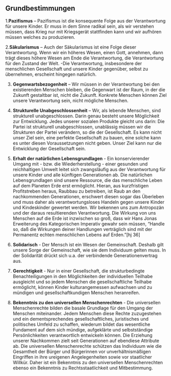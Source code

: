 Grundbestimmungen
-----------------

1.**Pazifismus** – Pazifismus ist die konsequente Folge aus der
Verantwortung für unsere Kinder. Er muss in dem Sinne radikal sein, als
wir verstehen müssen, dass Krieg nur mit Kriegsgerät stattfinden kann
und wir aufhören müssen welches zu produzieren.

2.**Säkularismus** – Auch der Säkularismus ist eine Folge dieser
Verantwortung. Wenn wir ein höheres Wesen, einen Gott, annehmen, dann
trägt dieses höhere Wesen am Ende die Verantwortung, die Verantwortung
für den Zustand der Welt. -Die Verantwortung, insbesondere der
menschlichen Gesellschaft und unsere Kinder gegenüber, selbst zu
übernehmen, erscheint hingegen natürlich.

3. **Gegenwartsbezogenheit** – Wir müssen in der Verantwortung bei den
existierenden Menschen bleiben, die Gegenwart ist der Raum, in der die
Zukunft gestaltbar ist, nicht die Zukunft. Konkrete Menschen können Ziel
unsere Verantwortung sein, nicht mögliche Menschen.

4. **Strukturelle Unabgeschlossenheit** – Wir, als lebende Menschen,
sind strukturell unabgeschlossen. Darin genau besteht unsere Möglichkeit
zur Entwicklung. Jedes unserer sozialen Produkte gleicht uns darin: Die
Partei ist strukturell unabgeschlossen, unablässig müssen wir die
Strukturen der Partei verändern, so die der Gesellschaft. Es kann nicht
unser Ziel sein, eine perfekte Gesellschaft zu bauen, eine solche kann
es unter diesen Voraussetzungen nicht geben. Unser Ziel kann nur die
Entwicklung der Gesellschaft sein.

5. **Erhalt der natürlichen Lebensgrundlagen** - Ein konservierender
Umgang mit - bzw. die Wiederherstellung - einer gesunden und
reichhaltigen Umwelt leitet sich zwangsläufig aus der Verantwortung für
unsere Kinder und alle künftigen Generationen ab. Die natürlichen
Lebensgrundlagen sind unsere Ressource, die das menschliche Leben auf
dem Planeten Erde erst ermöglicht. Hieran, aus kurzfristigen
Profitstreben heraus, Raubbau zu betreiben, ist Raub an den
nachkommenden Generationen, erschwert diesen sogar das Überleben und
muss daher als verantwortungsloses Handeln gegen unsere Kinder und
Kindeskinder gewertet werden. Wir bekennen uns zum Antropozän und der
daraus resultierenden Verantwortung. Die Wirkung von uns Menschen auf
die Erde ist inzwischen so groß, dass wir Hans Jonas Erweiterung des
Kategorischen Imperativ gewahr sein müssen, “Handle so, daß die
Wirkungen deiner Handlungen verträglich sind mit der Permanentz echten
menschlichen Lebens auf Erden.”\[hj 36\]

6. **Solidarisch** - Der Mensch ist ein Wesen der Gemeinschaft. Deshalb
gilt unsere Sorge der Gemeinschaft, wie sie dem Individuum gelten muss.
In der Solidarität drückt sich u.a. der verbindende Generationenvertrag
aus.

7. **Gerechtigkeit** - Nur in einer Gesellschaft, die strukturbedingte
Benachteiligungen in den Möglichkeiten der individuellen Teilhabe
ausgleicht und so jedem Menschen die gesellschaftliche Teilhabe
ermöglicht, können Kinder kulturangemessen aufwachsen und zu mündigen
und gesellschaftkundigen Menschen heranreifen.

8. **Bekenntnis zu den universellen Menschenrechten** - Die universellen
Menschenrechte bilden die basale Grundlage für den Umgang der Menschen
miteinander. Jedem Menschen diese Rechte zuzugestehen und ein
dementsprechendes gesellschaftliches, juristisches und politisches
Umfeld zu schaffen, wiederum bildet das wesentliche Fundament auf dem
sich mündige, aufgeklärte und selbstständige Persönlichkeiten
verantwortlich entwickeln können. Die Erziehung unserer Nachkommen zielt
seit Generationen auf ebendiese Attribute ab. Die universellen
Menschenrechte schützen das Individuum wie die Gesamtheit der Bürger und
Bürgerinnen vor unverhältnismäßigen Eingriffen in ihre ureigenen
Angelegenheiten sowie vor staatlicher Willkür. Daher ist ein Bekenntnis
zu den universellen Menschenrechten ebenso ein Bekenntnis zu
Rechtsstaatlichkeit und Mitbestimmung.
